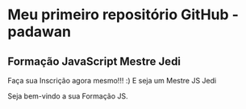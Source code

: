 # Meu primeiro repositório GitHub - padawan
## Formação JavaScript Mestre Jedi

Faça sua Inscrição agora mesmo!!! :) E seja um Mestre JS Jedi

Seja bem-vindo a sua Formação JS.
